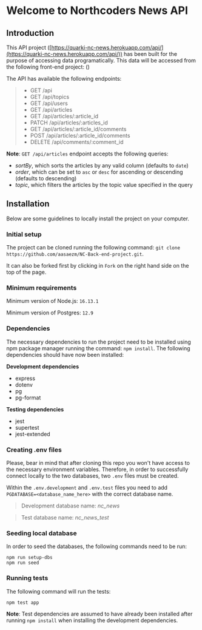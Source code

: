 # Welcome to Northcoders News API

## Introduction

This API project ([https://quarki-nc-news.herokuapp.com/api/](https://quarki-nc-news.herokuapp.com/api/)) has been built for the purpose of accessing data programatically. 
This data will be accessed from the following front-end project:  ()

The API has available the following endpoints:
> * GET /api
> * GET /api/topics
> * GET /api/users
> * GET /api/articles
> * GET /api/articles/:article_id
> * PATCH /api/articles/:articles_id
> * GET /api/articles/:article_id/comments
> * POST /api/articles/:article_id/comments
> * DELETE /api/comments/:comment_id

**Note**: `GET /api/articles` endpoint accepts the following queries:
* *sortBy*, which sorts the articles by any valid column (defaults to `date`)
* *order*, which can be set to `asc` or `desc` for ascending or descending (defaults to descending)
* *topic*, which filters the articles by the topic value specified in the query

## Installation

Below are some guidelines to locally install the project on your computer.

### Initial setup

The project can be cloned running the following command: `git clone https://github.com/aasaezm/NC-Back-end-project.git`.

It can also be forked first by clicking in `Fork` on the right hand side on the top of the page.

### Minimum requirements

Minimum version of Node.js: `16.13.1`

Minimum version of Postgres: `12.9`



### Dependencies
The necessary dependencies to run the project need to be installed using npm package manager running the command: `npm install`. The following dependencies should have now been installed:

**Development dependencies**

  * express
  * dotenv
  * pg
  * pg-format

**Testing dependencies**
  * jest
  * supertest
  * jest-extended
  
### Creating .env files
Please, bear in mind that after cloning this repo you won't have access to the necessary environment variables. Therefore, in order to successfully connect locally to the two databases, two `.env` files must be created.

Within the `.env.development` and `.env.test` files you need to add `PGDATABASE=<database_name_here>` with the correct database name.
>Development database name: *nc_news*

>Test database name: *nc_news_test* 

### Seeding local database

In order to seed the databases, the following commands need to be run:
```
npm run setup-dbs
npm run seed
```
### Running tests
The following command will run the tests:

`npm test app`

**Note**: Test dependencies are assumed to have already been installed after running `npm install` when installing the development dependencies.
